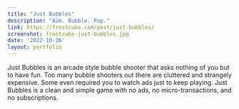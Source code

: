 ```yaml
---
title: "Just Bubbles"
description: "Aim. Bubble. Pop."
link: https://frostcube.com/post/just-bubbles/
screenshot: frostcube-just-bubbles.jpg
date: '2022-10-26'
layout: portfolio
---
```


Just Bubbles is an arcade style bubble shooter that asks nothing of you but to have fun. Too many bubble shooters out there are cluttered and strangely expensive. Some even required you to watch ads just to keep playing. Just Bubbles is a clean and simple game with no ads, no micro-transactions, and no subscriptions.
